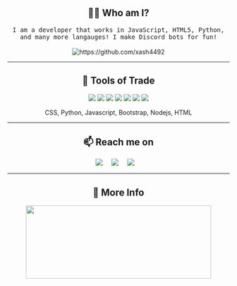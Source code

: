 <h2 align="center"> 👨‍💻 Who am I?</h2>
<p align="center">
  <samp>
    I am a developer that works in JavaScript, HTML5, Python, and many more langauges! I make Discord bots for fun!
  </samp>
  <br> <br>
  <img src="https://komarev.com/ghpvc/?username=xash4492" alt="https://github.com/xash4492" />
</p>

<hr>

<h2 align="center"> 🔭 Tools of Trade</h2>
<p align="center">
  <img src="https://img.shields.io/badge/HTML5-E34F26?style=for-the-badge&logo=html5&logoColor=white"/>
  <img src="https://img.shields.io/badge/JavaScript-F7DF1E?style=for-the-badge&logo=JavaScript&logoColor=black"/> 
  <img src="https://img.shields.io/badge/Node.js-43853D?style=for-the-badge&logo=node.js&logoColor=white"/>
  <img src="https://img.shields.io/badge/Python-14354C?style=for-the-badge&logo=python&logoColor=white"/>
  <img src="https://img.shields.io/badge/npm-CB3837?style=for-the-badge&logo=npm&logoColor=white"/>
  <img src="https://img.shields.io/badge/replit-667881?style=for-the-badge&logo=replit&logoColor=white"/>
  <img src="https://img.shields.io/badge/Discord-%235865F2.svg?style=for-the-badge&logo=discord&logoColor=white"/>
</p>
<p align="center">CSS, Python, Javascript, Bootstrap, Nodejs, HTML</p>

<hr>

<h2  align="center">📫 Reach me on</h2>
<p align="center">
  <a target="_blank"href="https://instagram.com/7x_.ae5"><img src="https://img.shields.io/badge/Instagram-E4405F?style=for-the-badge&logo=instagram&logoColor=white" /></a>&nbsp;&nbsp;&nbsp;&nbsp;
  <a target="_blank"href="https://twitter.com/xash4492"><img src="https://img.shields.io/badge/twitter-%231DA1F2.svg?&style=for-the-badge&logo=twitter&logoColor=white" /></a>&nbsp;&nbsp;&nbsp;&nbsp;
  <a href="mailto:xash4492@gmail.com?subject=Hello%20Lunar,%20From%20Github"><img src="https://img.shields.io/badge/gmail-%23D14836.svg?&style=for-the-badge&logo=gmail&logoColor=white" /></a>&nbsp;&nbsp;&nbsp;&nbsp;
</p>

<hr>

<h2 align="center">🤔 More Info</h2>
<p align=center >
  <a href=https://github.com/anuraghazra/github-readme-stats >
    <img width=420 height=165 src="https://github-readme-stats.vercel.app/api?username=xash4492" />
  </a>
</p>
